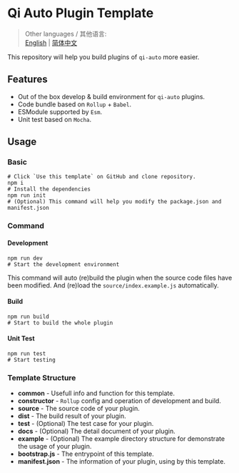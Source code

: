 # Qi Auto Plugin Template

> Other languages / 其他语言:  
> [English](./README.md) | [简体中文](./README.zh_CN.md)  

This repository will help you build plugins of `qi-auto` more easier.

## Features

- Out of the box develop & build environment for `qi-auto` plugins.
- Code bundle based on `Rollup` + `Babel`.
- ESModule supported by `Esm`.
- Unit test based on `Mocha`.

## Usage

### Basic

```
# Click `Use this template` on GitHub and clone repository.
npm i
# Install the dependencies
npm run init
# (Optional) This command will help you modify the package.json and manifest.json
```

### Command

#### Development

```
npm run dev
# Start the development environment
```

This command will auto (re)build the plugin when the source code files have been modified. And (re)load the `source/index.example.js` automatically.

#### Build

```
npm run build
# Start to build the whole plugin
```

#### Unit Test

```
npm run test
# Start testing
```

### Template Structure

- **common** - Usefull info and function for this template.
- **constructor** - `Rollup` config and operation of development and build.
- **source** - The source code of your plugin.
- **dist** - The build result of your plugin.
- **test** - (Optional) The test case for your plugin.
- **docs** - (Optional) The detail document of your plugin.
- **example** - (Optional) The example directory structure for demonstrate the usage of your plugin.
- **bootstrap.js** - The entrypoint of this template.
- **manifest.json** - The information of your plugin, using by this template.